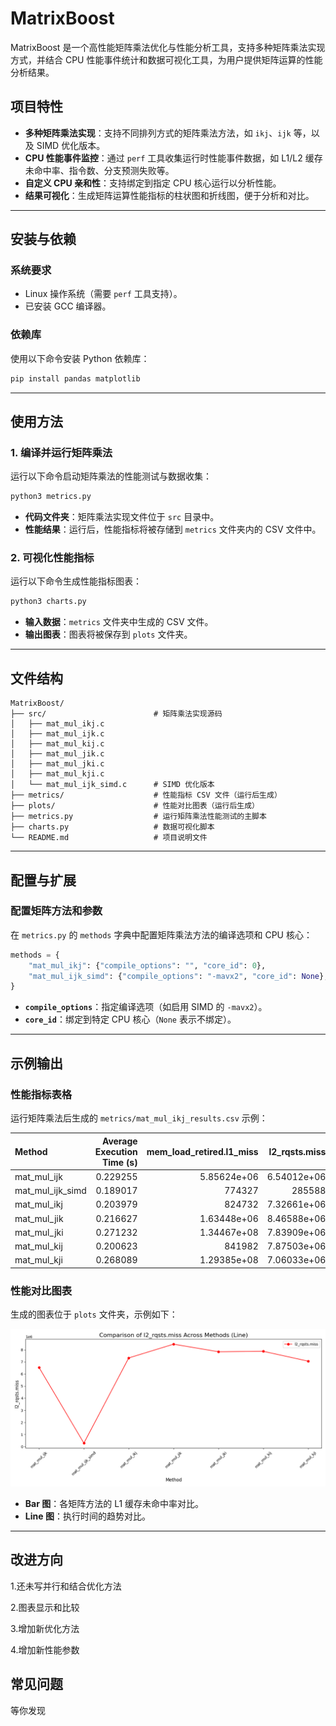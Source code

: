 # MatrixBoost

MatrixBoost 是一个高性能矩阵乘法优化与性能分析工具，支持多种矩阵乘法实现方式，并结合 CPU 性能事件统计和数据可视化工具，为用户提供矩阵运算的性能分析结果。

## 项目特性

- **多种矩阵乘法实现**：支持不同排列方式的矩阵乘法方法，如 `ikj`、`ijk` 等，以及 SIMD 优化版本。
- **CPU 性能事件监控**：通过 `perf` 工具收集运行时性能事件数据，如 L1/L2 缓存未命中率、指令数、分支预测失败等。
- **自定义 CPU 亲和性**：支持绑定到指定 CPU 核心运行以分析性能。
- **结果可视化**：生成矩阵运算性能指标的柱状图和折线图，便于分析和对比。

---

## 安装与依赖

### 系统要求

- Linux 操作系统（需要 `perf` 工具支持）。
- 已安装 GCC 编译器。

### 依赖库

使用以下命令安装 Python 依赖库：

```bash
pip install pandas matplotlib
```

---

## 使用方法

### 1. 编译并运行矩阵乘法

运行以下命令启动矩阵乘法的性能测试与数据收集：

```bash
python3 metrics.py
```

- **代码文件夹**：矩阵乘法实现文件位于 `src` 目录中。
- **性能结果**：运行后，性能指标将被存储到 `metrics` 文件夹内的 CSV 文件中。

### 2. 可视化性能指标

运行以下命令生成性能指标图表：

```bash
python3 charts.py
```

- **输入数据**：`metrics` 文件夹中生成的 CSV 文件。
- **输出图表**：图表将被保存到 `plots` 文件夹。

---

## 文件结构

```
MatrixBoost/
├── src/                        # 矩阵乘法实现源码
│   ├── mat_mul_ikj.c
│   ├── mat_mul_ijk.c
│   ├── mat_mul_kij.c
│   ├── mat_mul_jik.c
│   ├── mat_mul_jki.c
│   ├── mat_mul_kji.c
│   └── mat_mul_ijk_simd.c      # SIMD 优化版本
├── metrics/                    # 性能指标 CSV 文件（运行后生成）
├── plots/                      # 性能对比图表（运行后生成）
├── metrics.py                  # 运行矩阵乘法性能测试的主脚本
├── charts.py                   # 数据可视化脚本
└── README.md                   # 项目说明文件
```

---

## 配置与扩展

### 配置矩阵方法和参数

在 `metrics.py` 的 `methods` 字典中配置矩阵乘法方法的编译选项和 CPU 核心：

```python
methods = {
    "mat_mul_ikj": {"compile_options": "", "core_id": 0},
    "mat_mul_ijk_simd": {"compile_options": "-mavx2", "core_id": None},
}
```

- **`compile_options`**：指定编译选项（如启用 SIMD 的 `-mavx2`）。
- **`core_id`**：绑定到特定 CPU 核心（`None` 表示不绑定）。

---

## 示例输出

### 性能指标表格

运行矩阵乘法后生成的 `metrics/mat_mul_ikj_results.csv` 示例：

| Method           | Average Execution Time (s) | mem_load_retired.l1_miss | l2_rqsts.miss | LLC-load-misses | cache-misses | instructions |    branches |      cycles | context-switches |
| :--------------- | -------------------------: | -----------------------: | ------------: | --------------: | -----------: | -----------: | ----------: | ----------: | ---------------: |
| mat_mul_ijk      |                   0.229255 |              5.85624e+06 |   6.54012e+06 |         9776.33 |       119142 |  5.76803e+09 | 1.27996e+08 | 1.29471e+09 |          3.33333 |
| mat_mul_ijk_simd |                   0.189017 |                   774327 |        285588 |            1200 |      97138.3 |  2.77061e+09 | 3.41853e+07 | 1.06346e+09 |          2.66667 |
| mat_mul_ikj      |                   0.203979 |                   824732 |   7.32661e+06 |         3039.67 |       185588 |  5.76782e+09 | 1.27969e+08 | 1.10441e+09 |          2.33333 |
| mat_mul_jik      |                   0.216627 |              1.63448e+06 |   8.46588e+06 |            2861 |       159021 |  5.76789e+09 |  1.2798e+08 | 1.21413e+09 |                5 |
| mat_mul_jki      |                   0.271232 |              1.34467e+08 |   7.83909e+06 |           11484 |       122166 |   5.7683e+09 | 1.28047e+08 | 1.52715e+09 |          3.33333 |
| mat_mul_kij      |                   0.200623 |                   841982 |   7.87503e+06 |         2112.67 |       129364 |  5.76784e+09 | 1.27969e+08 | 1.12475e+09 |                2 |
| mat_mul_kji      |                   0.268089 |              1.29385e+08 |   7.06033e+06 |            5132 |        76183 |  5.76834e+09 | 1.28053e+08 | 1.51199e+09 |                3 |

### 性能对比图表

生成的图表位于 `plots` 文件夹，示例如下：

![l2_rqsts.miss_comparison_line](./plots/l2_rqsts.miss_comparison_line.png)

- **Bar 图**：各矩阵方法的 L1 缓存未命中率对比。
- **Line 图**：执行时间的趋势对比。

---

## 改进方向

1.还未写并行和结合优化方法

2.图表显示和比较

3.增加新优化方法

4.增加新性能参数

## 常见问题

等你发现